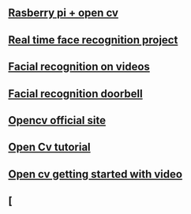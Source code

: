 ## [Rasberry pi + open cv](http://mitchtech.net/raspberry-pi-opencv/)

## [Real time face recognition project](https://www.instructables.com/id/Real-time-Face-Recognition-an-End-to-end-Project/)

## [Facial recognition on videos](https://www.youtube.com/watch?v=PdkPI92KSIs)

## [Facial recognition doorbell](https://www.electronicsforu.com/electronics-projects/face-recognition-doorbell-using-raspberry-pi)

## [Opencv official site](https://opencv.org/)

## [Open Cv tutorial](https://docs.opencv.org/master/d9/df8/tutorial_root.html)

## [Open cv getting started with video](https://opencv-python-tutroals.readthedocs.io/en/latest/py_tutorials/py_gui/py_video_display/py_video_display.html)

## [
